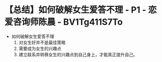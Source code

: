 # 【总结】如何破解女生爱答不理 - P1 - 恋爱咨询师陈晨 - BV1Tg411S7To

-   如何破解女生爱答不理
    1.  对女生好并不是最佳策略
    2.  需要成为女生的兴趣点
    3.  建立联系并转移女生的兴趣点到自己身上，才能真正提升自己。